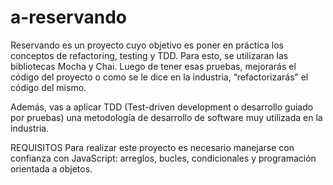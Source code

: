 # a-reservando
Reservando es un proyecto cuyo objetivo es poner en práctica los conceptos de refactoring, testing y TDD. Para esto, se utilizaran las bibliotecas Mocha y Chai. Luego de tener esas pruebas, mejorarás el código del proyecto o como se le dice en la industria, “refactorizarás” el código del mismo.

Además, vas a aplicar TDD (Test-driven development o desarrollo guiado por pruebas) una metodología de desarrollo de software muy utilizada en la industria.

REQUISITOS
Para realizar este proyecto es necesario manejarse con confianza con JavaScript: arreglos, bucles, condicionales y programación orientada a objetos.